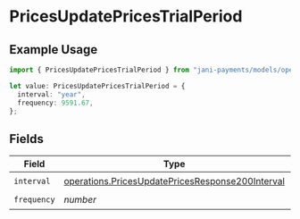 # PricesUpdatePricesTrialPeriod

## Example Usage

```typescript
import { PricesUpdatePricesTrialPeriod } from "jani-payments/models/operations";

let value: PricesUpdatePricesTrialPeriod = {
  interval: "year",
  frequency: 9591.67,
};
```

## Fields

| Field                                                                                                                | Type                                                                                                                 | Required                                                                                                             | Description                                                                                                          |
| -------------------------------------------------------------------------------------------------------------------- | -------------------------------------------------------------------------------------------------------------------- | -------------------------------------------------------------------------------------------------------------------- | -------------------------------------------------------------------------------------------------------------------- |
| `interval`                                                                                                           | [operations.PricesUpdatePricesResponse200Interval](../../models/operations/pricesupdatepricesresponse200interval.md) | :heavy_check_mark:                                                                                                   | N/A                                                                                                                  |
| `frequency`                                                                                                          | *number*                                                                                                             | :heavy_check_mark:                                                                                                   | N/A                                                                                                                  |